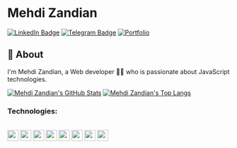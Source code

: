 # Mehdi Zandian
[![LinkedIn Badge](https://img.shields.io/badge/-LinkedIn-royalblue?style=flat-square&logo=linkedin&logoColor=white)](https://www.linkedin.com/in/mahdi-zandian-4b75b3215)
[![Telegram Badge](https://img.shields.io/badge/-Telegram-blue?style=flat-square&logo=telegram&logoColor=white)](https://t.me/MehdiZandi)
[![Portfolio](https://img.shields.io/badge/-MyPortfolio-grey?style=flat-square&logo=vercel&logoColor=white)](https://mehdi-zandian.vercel.app/)

## 🔎 About
I'm Mehdi Zandian, a Web developer 👨‍💻 who is passionate about JavaScript technologies. 


[![Mehdi Zandian's GitHub Stats](https://github-readme-stats.vercel.app/api?username=Mehdi-Zandian&show_icons=true&theme=tokyonight&count_private=true&line_height=40)](https://github.com/Mehdi-Zandian)
[![Mehdi Zandian's Top Langs](https://github-readme-stats.vercel.app/api/top-langs/?username=Mehdi-Zandian&langs_count=5&theme=tokyonight&exclude_repo=SocketCpp,alirezakeshvari.github.io,DeveloperSite)](https://github.com/Mehdi-Zandian)


### Technologies:
<div style="display: inline_block"><br>
  <code><img height="25" src="https://cdn.jsdelivr.net/gh/devicons/devicon/icons/javascript/javascript-original.svg"></code>
  <code><img height="25" src="https://cdn.jsdelivr.net/gh/devicons/devicon/icons/react/react-original.svg"></code>
  <code><img height="25" src="https://cdn.jsdelivr.net/gh/devicons/devicon/icons/redux/redux-original.svg"></code>
  <code><img height="25" src="https://www.svgrepo.com/show/374167/vite.svg"></code>
  <code><img height="25" src="https://cdn.jsdelivr.net/gh/devicons/devicon/icons/webpack/webpack-original.svg"></code>  
  <code><img height="25" src="https://cdn.jsdelivr.net/gh/devicons/devicon/icons/materialui/materialui-original.svg"></code>
  <code><img height="25" src="https://cdn.jsdelivr.net/gh/devicons/devicon/icons/tailwindcss/tailwindcss-plain.svg"></code>
  <code><img height="25" src="https://cdn.jsdelivr.net/gh/devicons/devicon/icons/bootstrap/bootstrap-original.svg"></code>
</div>
